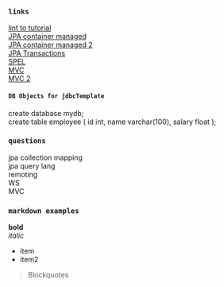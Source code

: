 ### `links`  
[lint to tutorial](https://www.javatpoint.com/spring-tutorial)  
[JPA container managed](https://www.baeldung.com/the-persistence-layer-with-spring-and-jpa)  
[JPA container managed 2](http://www.makble.com/jpa-configuration-in-spring-with-annotation-example)  
[JPA Transactions](https://en.wikibooks.org/wiki/Java_Persistence/Transactions)  
[SPEL](https://dzone.com/articles/learn-spring-expression-language-with-examples)  
[MVC](https://www.baeldung.com/spring-mvc-tutorial)  
[MVC 2](https://crunchify.com/simplest-spring-mvc-hello-world-example-tutorial-spring-model-view-controller-tips/)

#### `DB Objects for jdbcTemplate`  
create database mydb;  
create table employee
(
  id int,
  name varchar(100),
  salary float
);

### `questions`  
jpa collection mapping  
jpa query lang  
remoting  
WS  
MVC  

### `markdown examples`
**bold**  
*italic*  
* item
* item2
> Blockquotes
